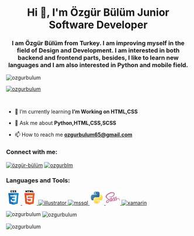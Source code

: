 <h1 align="center">Hi 👋, I'm Özgür Bülüm Junior Software Developer</h1>
<h3 align="center">I am Özgür Bülüm from Turkey. I am improving myself in the field of Design and Development. I am interested in both backend and frontend parts, besides, I like to learn new languages ​​and I am also interested in Python and mobile field.</h3>

<p align="left"> <img src="https://komarev.com/ghpvc/?username=ozgurbulum&label=Profile%20views&color=0e75b6&style=flat" alt="ozgurbulum" /> </p>

<p align="left"> <a href="https://github.com/ryo-ma/github-profile-trophy"><img src="https://github-profile-trophy.vercel.app/?username=ozgurbulum" alt="ozgurbulum" /></a> </p>

<p align="left"> <a href="https://twitter.com/" target="blank"><img src="https://img.shields.io/twitter/follow/?logo=twitter&style=for-the-badge" alt="" /></a> </p>

- 🌱 I’m currently learning **I’m Working on HTML,CSS**

- 💬 Ask me about **Python,HTML,CSS,SCSS**

- 📫 How to reach me **ozgurbulum65@gmail.com**

<h3 align="left">Connect with me:</h3>
<p align="left">
<a href="https://linkedin.com/in/özgür-bülüm" target="blank"><img align="center" src="https://raw.githubusercontent.com/rahuldkjain/github-profile-readme-generator/master/src/images/icons/Social/linked-in-alt.svg" alt="özgür-bülüm" height="30" width="40" /></a>
<a href="https://instagram.com/ozgurblm" target="blank"><img align="center" src="https://raw.githubusercontent.com/rahuldkjain/github-profile-readme-generator/master/src/images/icons/Social/instagram.svg" alt="ozgurblm" height="30" width="40" /></a>
</p>

<h3 align="left">Languages and Tools:</h3>
<p align="left"> <a href="https://www.w3schools.com/css/" target="_blank" rel="noreferrer"> <img src="https://raw.githubusercontent.com/devicons/devicon/master/icons/css3/css3-original-wordmark.svg" alt="css3" width="40" height="40"/> </a> <a href="https://www.w3.org/html/" target="_blank" rel="noreferrer"> <img src="https://raw.githubusercontent.com/devicons/devicon/master/icons/html5/html5-original-wordmark.svg" alt="html5" width="40" height="40"/> </a> <a href="https://www.adobe.com/in/products/illustrator.html" target="_blank" rel="noreferrer"> <img src="https://www.vectorlogo.zone/logos/adobe_illustrator/adobe_illustrator-icon.svg" alt="illustrator" width="40" height="40"/> </a> <a href="https://www.microsoft.com/en-us/sql-server" target="_blank" rel="noreferrer"> <img src="https://www.svgrepo.com/show/303229/microsoft-sql-server-logo.svg" alt="mssql" width="40" height="40"/> </a> <a href="https://www.python.org" target="_blank" rel="noreferrer"> <img src="https://raw.githubusercontent.com/devicons/devicon/master/icons/python/python-original.svg" alt="python" width="40" height="40"/> </a> <a href="https://sass-lang.com" target="_blank" rel="noreferrer"> <img src="https://raw.githubusercontent.com/devicons/devicon/master/icons/sass/sass-original.svg" alt="sass" width="40" height="40"/> </a> <a href="https://dotnet.microsoft.com/apps/xamarin" target="_blank" rel="noreferrer"> <img src="https://raw.githubusercontent.com/detain/svg-logos/780f25886640cef088af994181646db2f6b1a3f8/svg/xamarin.svg" alt="xamarin" width="40" height="40"/> </a> </p>

<p><img align="left" src="https://github-readme-stats.vercel.app/api/top-langs?username=ozgurbulum&show_icons=true&locale=en&layout=compact" alt="ozgurbulum" /></p>

<p>&nbsp;<img align="center" src="https://github-readme-stats.vercel.app/api?username=ozgurbulum&show_icons=true&locale=en" alt="ozgurbulum" /></p>

<p><img align="center" src="https://github-readme-streak-stats.herokuapp.com/?user=ozgurbulum&" alt="ozgurbulum" /></p>
